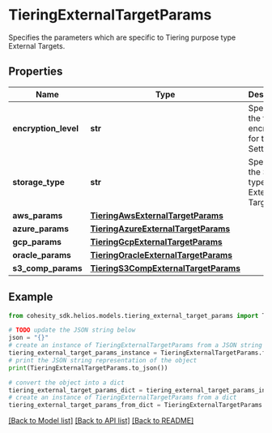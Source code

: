 # TieringExternalTargetParams

Specifies the parameters which are specific to Tiering purpose type External Targets.

## Properties

Name | Type | Description | Notes
------------ | ------------- | ------------- | -------------
**encryption_level** | **str** | Specifies the type of encryption for the Setting. | 
**storage_type** | **str** | Specifies the Storage type of the External Target. | 
**aws_params** | [**TieringAwsExternalTargetParams**](TieringAwsExternalTargetParams.md) |  | [optional] 
**azure_params** | [**TieringAzureExternalTargetParams**](TieringAzureExternalTargetParams.md) |  | [optional] 
**gcp_params** | [**TieringGcpExternalTargetParams**](TieringGcpExternalTargetParams.md) |  | [optional] 
**oracle_params** | [**TieringOracleExternalTargetParams**](TieringOracleExternalTargetParams.md) |  | [optional] 
**s3_comp_params** | [**TieringS3CompExternalTargetParams**](TieringS3CompExternalTargetParams.md) |  | [optional] 

## Example

```python
from cohesity_sdk.helios.models.tiering_external_target_params import TieringExternalTargetParams

# TODO update the JSON string below
json = "{}"
# create an instance of TieringExternalTargetParams from a JSON string
tiering_external_target_params_instance = TieringExternalTargetParams.from_json(json)
# print the JSON string representation of the object
print(TieringExternalTargetParams.to_json())

# convert the object into a dict
tiering_external_target_params_dict = tiering_external_target_params_instance.to_dict()
# create an instance of TieringExternalTargetParams from a dict
tiering_external_target_params_from_dict = TieringExternalTargetParams.from_dict(tiering_external_target_params_dict)
```
[[Back to Model list]](../README.md#documentation-for-models) [[Back to API list]](../README.md#documentation-for-api-endpoints) [[Back to README]](../README.md)


